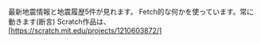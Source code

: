 最新地震情報と地震履歴5件が見れます。
Fetch的な何かを使っています。常に動きます(断言)
Scratch作品は、[https://scratch.mit.edu/projects/1210603872/]

